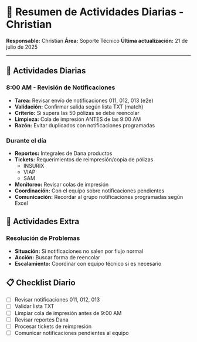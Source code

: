 # 📅 Resumen de Actividades Diarias - Christian

**Responsable:** Christian
**Área:** Soporte Técnico
**Última actualización:** 21 de julio de 2025

---

## 🌅 Actividades Diarias

### 8:00 AM - Revisión de Notificaciones
- **Tarea:** Revisar envío de notificaciones 011, 012, 013 (e2e)
- **Validación:** Confirmar salida según lista TXT (match)
- **Criterio:** Si supera las 50 pólizas se debe reencolar
- **Limpieza:** Cola de impresión ANTES de las 9:00 AM
- **Razón:** Evitar duplicados con notificaciones programadas

### Durante el día
- **Reportes:** Integrales de Dana productos
- **Tickets:** Requerimientos de reimpresión/copia de pólizas
  - INSURIX
  - VIAP  
  - SAM
- **Monitoreo:** Revisar colas de impresión
- **Coordinación:** Con el equipo sobre notificaciones pendientes
- **Comunicación:** Recordar al grupo notificaciones programadas según Excel

## 🚨 Actividades Extra

### Resolución de Problemas
- **Situación:** Si notificaciones no salen por flujo normal
- **Acción:** Buscar forma de reencolar
- **Escalamiento:** Coordinar con equipo técnico si es necesario

## 📋 Checklist Diario
- [ ] Revisar notificaciones 011, 012, 013
- [ ] Validar lista TXT
- [ ] Limpiar cola de impresión antes de 9:00 AM
- [ ] Revisar reportes Dana
- [ ] Procesar tickets de reimpresión
- [ ] Comunicar notificaciones pendientes al equipo
